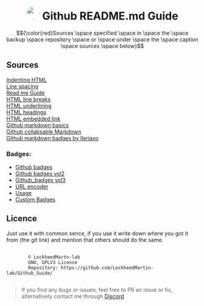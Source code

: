 <div align="center"><h1><img src="https://avatars.githubusercontent.com/u/74681168?v=4" height="auto" width="35" style="border-radius:50%"></img>&nbspGithub README.md Guide</h1></div>

$${\color{red}Sources \space specified \space in \space the \space backup \space repository \space or \space under \space the \space caption \space sources \space below}$$

## Sources  
[Indenting HTML](https://www.freecodecamp.org/news/how-to-indent-in-html-and-why-it-is-important/#:~:text=When%20writing%20HTML%20it%20is,two%20spaces%20to%20the%20right.&text=This%20will%20make%20your%20code,child%20and%20parent%20HTML%20elements.)  
[Line spacing](https://learnertrip.com/web/line-spacing-html/)  
[Read me Guide](https://medium.com/analytics-vidhya/writing-github-readme-e593f278a796)  
[HTML line breaks](https://www.corelangs.com/html/tags/line-breaks.html)  
[HTML underlining](https://developer.mozilla.org/en-US/docs/Web/HTML/Element/u)  
[HTML headings](https://www.w3schools.com/html/html_headings.asp)  
[HTML embedded link](https://www.w3schools.com/html/html_links.asp)  
[Github markdown basics](https://github.com/mattcone/markdown-guide/blob/master/_basic-syntax/line-breaks.md)  
[Github collabsable Markdown](https://gist.github.com/pierrejoubert73/902cc94d79424356a8d20be2b382e1ab)  
[Github markdown badges by Ileriayo](https://github.com/Ileriayo/markdown-badges#usage)


### Badges:
- [Github badges](https://badgie.me/)  
- [Github badges vol2](https://shields.io/)
- [Github_badges vol3](https://badgen.net/)
- [URL encoder](https://meyerweb.com/eric/tools/dencoder/)  
- [Usage](https://stackoverflow.com/questions/38985050/how-do-i-use-the-logo-option-in-shields-io-badges)  
- [Custom Badges](https://forthebadge.com/#/featured)
## Licence
Just use it with common sence, if you use it write down where you got it from (the git link) and mention that others should do the same. 

<pre>
    <code "color:white;background-color:black">
        ©️ LockheedMartn-lab
        GNU, GPLV3 License
        Repository: https://github.com/LockheedMartin-lab/Github_Guide/
    </code>
</pre>


<blockquote>If you find any bugs or issues, feel free to PR an issue or fix, alternatively contact me through <a href="https://discordapp.com/users/583700813818626109/">Discord</a>
